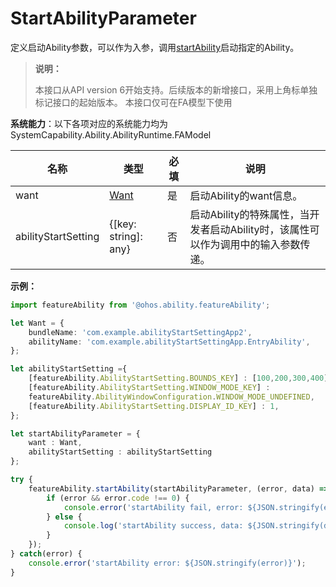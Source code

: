 # StartAbilityParameter

定义启动Ability参数，可以作为入参，调用[startAbility](js-apis-ability-featureAbility.md#featureabilitystartability)启动指定的Ability。

> **说明：**
> 
> 本接口从API version 6开始支持。后续版本的新增接口，采用上角标单独标记接口的起始版本。
> 本接口仅可在FA模型下使用

**系统能力**：以下各项对应的系统能力均为SystemCapability.Ability.AbilityRuntime.FAModel

| 名称               |   类型   | 必填   | 说明                                    |
| ------------------- | -------- | ---- | -------------------------------------- |
| want                | [Want](js-apis-application-want.md)|   是   | 启动Ability的want信息。                     |
| abilityStartSetting | {[key: string]: any} | 否    | 启动Ability的特殊属性，当开发者启动Ability时，该属性可以作为调用中的输入参数传递。 |

**示例：**
```ts
import featureAbility from '@ohos.ability.featureAbility';

let Want = {
    bundleName: 'com.example.abilityStartSettingApp2',
    abilityName: 'com.example.abilityStartSettingApp.EntryAbility',
};

let abilityStartSetting ={
    [featureAbility.AbilityStartSetting.BOUNDS_KEY] : [100,200,300,400],
    [featureAbility.AbilityStartSetting.WINDOW_MODE_KEY] :
    featureAbility.AbilityWindowConfiguration.WINDOW_MODE_UNDEFINED,
    [featureAbility.AbilityStartSetting.DISPLAY_ID_KEY] : 1,
};

let startAbilityParameter = {
    want : Want,
    abilityStartSetting : abilityStartSetting
};

try {
    featureAbility.startAbility(startAbilityParameter, (error, data) => {
        if (error && error.code !== 0) {
            console.error('startAbility fail, error: ${JSON.stringify(error)}');
        } else {
            console.log('startAbility success, data: ${JSON.stringify(data)}');
        }
    });
} catch(error) {
    console.error('startAbility error: ${JSON.stringify(error)}');
}
```